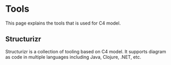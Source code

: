 # Tools

This page explains the tools that is used for C4 model.

## Structurizr

Structurizr is a collection of tooling based on C4 model. It supports diagram as code in multiple languages including Java, Clojure, .NET, etc.



